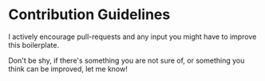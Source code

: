 # Contribution Guidelines

I actively encourage pull-requests and any input you might have to improve this boilerplate.

Don't be shy, if there's something you are not sure of, or something you think can be improved, let me know!